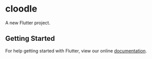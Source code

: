 # cloodle

A new Flutter project.

## Getting Started

For help getting started with Flutter, view our online
[documentation](https://flutter.io/).
